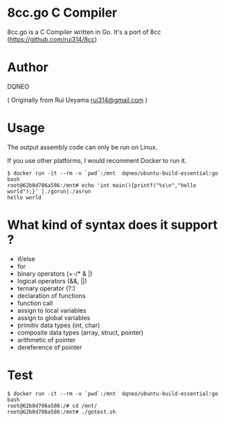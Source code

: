 # 8cc.go C Compiler

8cc.go is a C Compiler written in Go. It's a port of 8cc (https://github.com/rui314/8cc)

# Author

DQNEO

( Originally from Rui Ueyama rui314@gmail.com )

# Usage

The output assembly code can only be run on Linux.

If you use other platforms, I would recomment Docker to run it.


```
$ docker run -it --rm -v `pwd`:/mnt  dqneo/ubuntu-build-essential:go bash
root@62b0d706a586:/mnt# echo 'int main(){printf("%s\n","hello world");}' |./gorun|./asrun
hello world
```
# What kind of syntax does it support ?

* if/else
* for
* binary operators (+-/* & |)
* logical operators (&&, ||)
* ternary operator (?:)
* declaration of functions
* function call
* assign to local variables
* assign to global variables
* primitiv data types (int, char)
* composite data types (array, struct, pointer)
* arithmetic of pointer
* dereference of pointer

# Test

```
$ docker run -it --rm -v `pwd`:/mnt  dqneo/ubuntu-build-essential:go bash
root@62b0d706a586:/# cd /mnt/
root@62b0d706a586:/mnt# ./gotest.sh
```
